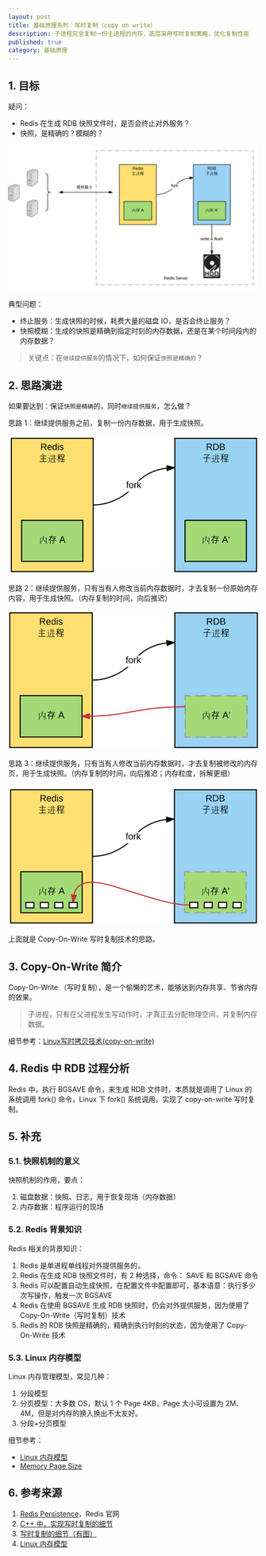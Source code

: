 ```yaml
---
layout: post
title: 基础原理系列：写时复制（copy on write）
description: 子进程完全复制一份主进程的内存，底层采用写时复制策略，优化复制性能
published: true
category: 基础原理
---
```



## 1. 目标

疑问：

* Redis 在生成 RDB 快照文件时，是否会终止对外服务？
* 快照，是精确的？模糊的？

![](/images/computer-basic-theory/redis-multi-process-demo.png)

典型问题：

* 终止服务：生成快照的时候，耗费大量的磁盘 IO，是否会终止服务？
* 快照模糊：生成的快照是精确到指定时刻的内存数据，还是在某个时间段内的内存数据？

> 关键点：在`继续提供服务`的情况下，如何保证`快照是精确的`？

## 2. 思路演进

如果要达到：保证`快照是精确`的，同时`继续提供服务`，怎么做？
 
思路 1：继续提供服务之前，复制一份内存数据，用于生成快照。

![](/images/computer-basic-theory/fork-and-copy.png)

 
思路 2：继续提供服务，只有当有人修改当前内存数据时，才去复制一份原始内存内容，用于生成快照。（内存复制的时间，向后推迟）

![](/images/computer-basic-theory/fork-and-copy-until-edit.png)

思路 3：继续提供服务，只有当有人修改当前内存数据时，才去复制被修改的内存页，用于生成快照。（内存复制的时间，向后推迟；内存粒度，拆解更细）

![](/images/computer-basic-theory/fork-and-copy-small-unit-until-edit.png)
 
上面就是 Copy-On-Write 写时复制技术的思路。

## 3. Copy-On-Write 简介

Copy-On-Write （写时复制），是一个偷懒的艺术，能够达到内存共享、节省内存的效果。

> 子进程，只有在父进程发生写动作时，才真正去分配物理空间，并复制内存数据。

细节参考：[Linux写时拷贝技术(copy-on-write)](http://www.cnblogs.com/biyeymyhjob/archive/2012/07/20/2601655.html)

## 4. Redis 中 RDB 过程分析

Redis 中，执行 BGSAVE 命令，来生成 RDB 文件时，本质就是调用了 Linux 的系统调用 fork() 命令，Linux 下 fork() 系统调用，实现了 copy-on-write 写时复制。

## 5. 补充

### 5.1. 快照机制的意义

快照机制的作用，要点：

1. 磁盘数据：快照、日志，用于恢复现场（内存数据）
1. 内存数据：程序运行的现场

### 5.2. Redis 背景知识

Redis 相关的背景知识：

1. Redis 是单进程单线程对外提供服务的，
1. Redis 在生成 RDB 快照文件时，有 2 种选择，命令： SAVE 和 BGSAVE 命令
1. Redis 可以配置自动生成快照，在配置文件中配置即可，基本语意：执行多少次写操作，触发一次 BGSAVE
1. Redis 在使用 BGSAVE 生成 RDB 快照时，仍会对外提供服务，因为使用了 Copy-On-Write（写时复制）技术
1. Redis 的 RDB 快照是精确的，精确到执行时刻的状态，因为使用了 Copy-On-Write 技术

### 5.3. Linux 内存模型

Linux 内存管理模型，常见几种：

1. 分段模型
1. 分页模型：大多数 OS，默认 1 个 Page 4KB，Page 大小可设置为 2M、4M，但是对内存的换入换出不太友好。
1. 分段+分页模型

细节参考：

* [Linux 内存模型](http://www.ibm.com/developerworks/cn/linux/l-memmod/)
* [Memory Page Size](http://stackoverflow.com/q/16976544)

## 6. 参考来源

1. [Redis Persistence](http://redis.io/topics/persistence)，Redis 官网
1. [C++ 中，实现写时复制的细节](http://blog.csdn.net/haoel/article/details/24077)
1. [写时复制的细节（有图）](http://www.cnblogs.com/biyeymyhjob/archive/2012/07/20/2601655.html)
1. [Linux 内存模型](http://www.ibm.com/developerworks/cn/linux/l-memmod/)
























[NingG]:    http://ningg.github.com  "NingG"










